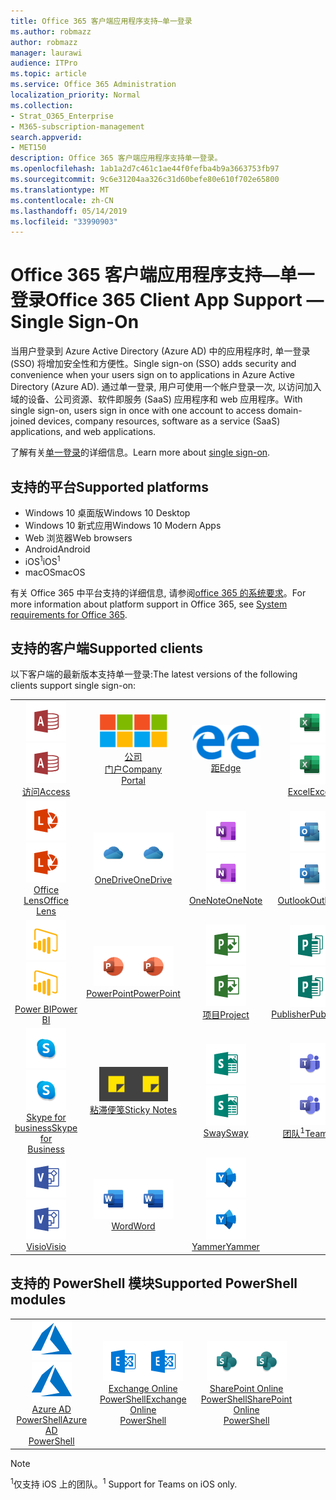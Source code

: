 ```yaml
---
title: Office 365 客户端应用程序支持—单一登录
ms.author: robmazz
author: robmazz
manager: laurawi
audience: ITPro
ms.topic: article
ms.service: Office 365 Administration
localization_priority: Normal
ms.collection:
- Strat_O365_Enterprise
- M365-subscription-management
search.appverid:
- MET150
description: Office 365 客户端应用程序支持单一登录。
ms.openlocfilehash: 1ab1a2d7c461c1ae44f0fefba4b9a3663753fb97
ms.sourcegitcommit: 9c6e31204aa326c31d60befe80e610f702e65800
ms.translationtype: MT
ms.contentlocale: zh-CN
ms.lasthandoff: 05/14/2019
ms.locfileid: "33990903"
---
```

# <a name="office-365-client-app-support--single-sign-on"></a><span data-ttu-id="95c45-103">Office 365 客户端应用程序支持—单一登录</span><span class="sxs-lookup"><span data-stu-id="95c45-103">Office 365 Client App Support — Single Sign-On</span></span>

<span data-ttu-id="95c45-104">当用户登录到 Azure Active Directory (Azure AD) 中的应用程序时, 单一登录 (SSO) 将增加安全性和方便性。</span><span class="sxs-lookup"><span data-stu-id="95c45-104">Single sign-on (SSO) adds security and convenience when your users sign on to applications in Azure Active Directory (Azure AD).</span></span> <span data-ttu-id="95c45-105">通过单一登录, 用户可使用一个帐户登录一次, 以访问加入域的设备、公司资源、软件即服务 (SaaS) 应用程序和 web 应用程序。</span><span class="sxs-lookup"><span data-stu-id="95c45-105">With single sign-on, users sign in once with one account to access domain-joined devices, company resources, software as a service (SaaS) applications, and web applications.</span></span>

<span data-ttu-id="95c45-106">了解有关[单一登录](https://docs.microsoft.com/azure/active-directory/manage-apps/what-is-single-sign-on)的详细信息。</span><span class="sxs-lookup"><span data-stu-id="95c45-106">Learn more about [single sign-on](https://docs.microsoft.com/azure/active-directory/manage-apps/what-is-single-sign-on).</span></span>

## <a name="supported-platforms"></a><span data-ttu-id="95c45-107">支持的平台</span><span class="sxs-lookup"><span data-stu-id="95c45-107">Supported platforms</span></span>

 - <span data-ttu-id="95c45-108">Windows 10 桌面版</span><span class="sxs-lookup"><span data-stu-id="95c45-108">Windows 10 Desktop</span></span>
 - <span data-ttu-id="95c45-109">Windows 10 新式应用</span><span class="sxs-lookup"><span data-stu-id="95c45-109">Windows 10 Modern Apps</span></span>
 - <span data-ttu-id="95c45-110">Web 浏览器</span><span class="sxs-lookup"><span data-stu-id="95c45-110">Web browsers</span></span>
 - <span data-ttu-id="95c45-111">Android</span><span class="sxs-lookup"><span data-stu-id="95c45-111">Android</span></span>
 - <span data-ttu-id="95c45-112">iOS<sup>1</sup></span><span class="sxs-lookup"><span data-stu-id="95c45-112">iOS<sup>1</sup></span></span>
 - <span data-ttu-id="95c45-113">macOS</span><span class="sxs-lookup"><span data-stu-id="95c45-113">macOS</span></span>

<span data-ttu-id="95c45-114">有关 Office 365 中平台支持的详细信息, 请参阅[office 365 的系统要求](https://products.office.com/office-system-requirements)。</span><span class="sxs-lookup"><span data-stu-id="95c45-114">For more information about platform support in Office 365, see [System requirements for Office 365](https://products.office.com/office-system-requirements).</span></span>

## <a name="supported-clients"></a><span data-ttu-id="95c45-115">支持的客户端</span><span class="sxs-lookup"><span data-stu-id="95c45-115">Supported clients</span></span>

<span data-ttu-id="95c45-116">以下客户端的最新版本支持单一登录:</span><span class="sxs-lookup"><span data-stu-id="95c45-116">The latest versions of the following clients support single sign-on:</span></span>

| | | | | | |
|:---:|:---:|:---:|:---:|:---:|:---:|
| <span data-ttu-id="95c45-117">![访问图标](media/o365-access-64x64.png)</span><span class="sxs-lookup"><span data-stu-id="95c45-117">![Access icon](media/o365-access-64x64.png)</span></span> <br> [<span data-ttu-id="95c45-118">访问</span><span class="sxs-lookup"><span data-stu-id="95c45-118">Access</span></span>](https://products.office.com/access) | <span data-ttu-id="95c45-119">![公司门户图标](media/o365-microsoft-64x64.png)</span><span class="sxs-lookup"><span data-stu-id="95c45-119">![Company portal icon](media/o365-microsoft-64x64.png)</span></span> <br> [<span data-ttu-id="95c45-120">公司<br>门户</span><span class="sxs-lookup"><span data-stu-id="95c45-120">Company <br> Portal </span></span>](https://docs.microsoft.com/intune-user-help/sign-in-to-the-company-portal) | <span data-ttu-id="95c45-121">![边缘图标](media/o365-edge-64x64.png)</span><span class="sxs-lookup"><span data-stu-id="95c45-121">![Edge icon](media/o365-edge-64x64.png)</span></span> <br> [<span data-ttu-id="95c45-122">距</span><span class="sxs-lookup"><span data-stu-id="95c45-122">Edge</span></span>](https://www.microsoft.com/windows/microsoft-edge) | <span data-ttu-id="95c45-123">![Excel 图标](media/o365-excel-64x64.png)</span><span class="sxs-lookup"><span data-stu-id="95c45-123">![Excel icon](media/o365-excel-64x64.png)</span></span> <br> [<span data-ttu-id="95c45-124">Excel</span><span class="sxs-lookup"><span data-stu-id="95c45-124">Excel</span></span>](https://products.office.com/excel) | <span data-ttu-id="95c45-125">![流图标](media/o365-flow-64x64.png)</span><span class="sxs-lookup"><span data-stu-id="95c45-125">![Flow icon](media/o365-flow-64x64.png)</span></span> <br> [<span data-ttu-id="95c45-126">Flow</span><span class="sxs-lookup"><span data-stu-id="95c45-126">Flow</span></span>](https://flow.microsoft.com) 
| <span data-ttu-id="95c45-127">![镜头图标](media/o365-lens-64x64.png)</span><span class="sxs-lookup"><span data-stu-id="95c45-127">![Lens icon](media/o365-lens-64x64.png)</span></span> <br> [<span data-ttu-id="95c45-128">Office Lens</span><span class="sxs-lookup"><span data-stu-id="95c45-128">Office Lens</span></span>](https://www.microsoft.com/p/office-lens/9wzdncrfj3t8?activetab=pivot%3Aoverviewtab) | <span data-ttu-id="95c45-129">![OneDrive for Business 图标](media/o365-OneDrive-64x64.png)</span><span class="sxs-lookup"><span data-stu-id="95c45-129">![OneDrive for Business icon](media/o365-OneDrive-64x64.png)</span></span> <br> [<span data-ttu-id="95c45-130">OneDrive</span><span class="sxs-lookup"><span data-stu-id="95c45-130">OneDrive</span></span>](https://products.office.com/onedrive-for-business/online-cloud-storage) |  <span data-ttu-id="95c45-131">![OneNote 图标](media/o365-OneNote-64x64.png)</span><span class="sxs-lookup"><span data-stu-id="95c45-131">![OneNote icon](media/o365-OneNote-64x64.png)</span></span> <br> [<span data-ttu-id="95c45-132">OneNote</span><span class="sxs-lookup"><span data-stu-id="95c45-132">OneNote</span></span>](https://products.office.com/onenote) | <span data-ttu-id="95c45-133">![Outlook 图标](media/o365-outlook-64x64.png)</span><span class="sxs-lookup"><span data-stu-id="95c45-133">![Outlook icon](media/o365-outlook-64x64.png)</span></span> <br> [<span data-ttu-id="95c45-134">Outlook</span><span class="sxs-lookup"><span data-stu-id="95c45-134">Outlook</span></span>](https://products.office.com/outlook) | <span data-ttu-id="95c45-135">![Planner 图标](media/o365-planner-64x64.png)</span><span class="sxs-lookup"><span data-stu-id="95c45-135">![Planner icon](media/o365-planner-64x64.png)</span></span> <br> [<span data-ttu-id="95c45-136">Planner</span><span class="sxs-lookup"><span data-stu-id="95c45-136">Planner</span></span>](https://products.office.com/business/task-management-software) 
| <span data-ttu-id="95c45-137">![PowerBI 图标](media/o365-powerbi-64x64.png)</span><span class="sxs-lookup"><span data-stu-id="95c45-137">![PowerBI icon](media/o365-powerbi-64x64.png)</span></span> <br> [<span data-ttu-id="95c45-138">Power BI</span><span class="sxs-lookup"><span data-stu-id="95c45-138">Power BI</span></span>](https://powerbi.microsoft.com)| <span data-ttu-id="95c45-139">![PowerPoint 图标](media/o365-powerpoint-64x64.png)</span><span class="sxs-lookup"><span data-stu-id="95c45-139">![PowerPoint icon](media/o365-powerpoint-64x64.png)</span></span> <br> [<span data-ttu-id="95c45-140">PowerPoint</span><span class="sxs-lookup"><span data-stu-id="95c45-140">PowerPoint</span></span>](https://products.office.com/powerpoint) | <span data-ttu-id="95c45-141">![项目图标](media/o365-project-64x64.png)</span><span class="sxs-lookup"><span data-stu-id="95c45-141">![Project icon](media/o365-project-64x64.png)</span></span> <br> [<span data-ttu-id="95c45-142">项目</span><span class="sxs-lookup"><span data-stu-id="95c45-142">Project</span></span>](https://products.office.com/project) | <span data-ttu-id="95c45-143">![Publisher 图标](media/o365-publisher-64x64.png)</span><span class="sxs-lookup"><span data-stu-id="95c45-143">![Publisher icon](media/o365-publisher-64x64.png)</span></span> <br> [<span data-ttu-id="95c45-144">Publisher</span><span class="sxs-lookup"><span data-stu-id="95c45-144">Publisher</span></span>](https://products.office.com/publisher) | <span data-ttu-id="95c45-145">![SharePoint 图标](media/o365-sharepoint-64x64.png)</span><span class="sxs-lookup"><span data-stu-id="95c45-145">![SharePoint icon](media/o365-sharepoint-64x64.png)</span></span> <br> [<span data-ttu-id="95c45-146">Sharepoint</span><span class="sxs-lookup"><span data-stu-id="95c45-146">Sharepoint</span></span>](https://products.office.com/sharepoint) 
| <span data-ttu-id="95c45-147">![Skype for Business 图标](media/o365-skypeforbusiness-64x64.png)</span><span class="sxs-lookup"><span data-stu-id="95c45-147">![Skype for Business icon](media/o365-skypeforbusiness-64x64.png)</span></span> <br> [<span data-ttu-id="95c45-148">Skype for <br> business</span><span class="sxs-lookup"><span data-stu-id="95c45-148">Skype for <br> Business</span></span>](https://www.skype.com/business/) | <span data-ttu-id="95c45-149">![粘滞便笺图标](media/o365-stickynotes-64x64.png)</span><span class="sxs-lookup"><span data-stu-id="95c45-149">![Sticky Notes icon](media/o365-stickynotes-64x64.png)</span></span> <br> [<span data-ttu-id="95c45-150">粘滞便笺</span><span class="sxs-lookup"><span data-stu-id="95c45-150">Sticky Notes</span></span>](https://www.microsoft.com/p/microsoft-sticky-notes/9nblggh4qghw) | <span data-ttu-id="95c45-151">![Sway 图标](media/o365-sway-64x64.png)</span><span class="sxs-lookup"><span data-stu-id="95c45-151">![Sway icon](media/o365-sway-64x64.png)</span></span> <br> [<span data-ttu-id="95c45-152">Sway</span><span class="sxs-lookup"><span data-stu-id="95c45-152">Sway</span></span>](https://sway.com) | <span data-ttu-id="95c45-153">![团队图标](media/o365-teams-64x64.png)</span><span class="sxs-lookup"><span data-stu-id="95c45-153">![Teams icon](media/o365-teams-64x64.png)</span></span> <br> [<span data-ttu-id="95c45-154">团队<sup>1</sup></span><span class="sxs-lookup"><span data-stu-id="95c45-154">Teams<sup>1</sup></span></span>](https://products.office.com/microsoft-teams/group-chat-software) | <span data-ttu-id="95c45-155">![待办情况图标](media/o365-todo-64x64.png)</span><span class="sxs-lookup"><span data-stu-id="95c45-155">![To-Do icon](media/o365-todo-64x64.png)</span></span> <br> [<span data-ttu-id="95c45-156">微软待办</span><span class="sxs-lookup"><span data-stu-id="95c45-156">To-Do</span></span>](https://todo.microsoft.com) 
| <span data-ttu-id="95c45-157">![Visio 图标](media/o365-visio-64x64.png)</span><span class="sxs-lookup"><span data-stu-id="95c45-157">![Visio icon](media/o365-visio-64x64.png)</span></span> <br> [<span data-ttu-id="95c45-158">Visio</span><span class="sxs-lookup"><span data-stu-id="95c45-158">Visio</span></span>](https://products.office.com/visio/flowchart-software) | <span data-ttu-id="95c45-159">![Word 图标](media/o365-word-64x64.png)</span><span class="sxs-lookup"><span data-stu-id="95c45-159">![Word icon](media/o365-word-64x64.png)</span></span> <br> [<span data-ttu-id="95c45-160">Word</span><span class="sxs-lookup"><span data-stu-id="95c45-160">Word</span></span>](https://products.office.com/word) | <span data-ttu-id="95c45-161">![Yammer 图标](media/o365-yammer-64x64.png)</span><span class="sxs-lookup"><span data-stu-id="95c45-161">![Yammer icon](media/o365-yammer-64x64.png)</span></span> <br> [<span data-ttu-id="95c45-162">Yammer</span><span class="sxs-lookup"><span data-stu-id="95c45-162">Yammer</span></span>](https://products.office.com/yammer/yammer-overview) |

## <a name="supported-powershell-modules"></a><span data-ttu-id="95c45-163">支持的 PowerShell 模块</span><span class="sxs-lookup"><span data-stu-id="95c45-163">Supported PowerShell modules</span></span>

| | | | | | |
|:---:|:---:|:---:|:---:|:---:|:---:|
| <span data-ttu-id="95c45-164">![Azure 图标](media/o365-azure-64x64.png)</span><span class="sxs-lookup"><span data-stu-id="95c45-164">![Azure icon](media/o365-azure-64x64.png)</span></span> <br> [<span data-ttu-id="95c45-165">Azure AD <br> PowerShell</span><span class="sxs-lookup"><span data-stu-id="95c45-165">Azure AD <br> PowerShell</span></span>](https://docs.microsoft.com/powershell/azure/active-directory/overview?view=azureadps-2.0) | <span data-ttu-id="95c45-166">![Exchange 图标](media/o365-exchange-64x64.png)</span><span class="sxs-lookup"><span data-stu-id="95c45-166">![Exchange icon](media/o365-exchange-64x64.png)</span></span> <br> [<span data-ttu-id="95c45-167">Exchange Online <br> PowerShell</span><span class="sxs-lookup"><span data-stu-id="95c45-167">Exchange Online <br> PowerShell</span></span>](https://docs.microsoft.com/powershell/exchange/exchange-online/exchange-online-powershell?view=exchange-ps) | <span data-ttu-id="95c45-168">![SharePoint 图标](media/o365-sharepoint-64x64.png)</span><span class="sxs-lookup"><span data-stu-id="95c45-168">![SharePoint icon](media/o365-sharepoint-64x64.png)</span></span> <br> [<span data-ttu-id="95c45-169">SharePoint Online <br> PowerShell</span><span class="sxs-lookup"><span data-stu-id="95c45-169">SharePoint Online <br> PowerShell</span></span>](https://docs.microsoft.com/sharepoint/manage-team-and-communication-sites-in-powershell)

> [!NOTE]
> <span data-ttu-id="95c45-170"><sup>1</sup>仅支持 iOS 上的团队。</span><span class="sxs-lookup"><span data-stu-id="95c45-170"><sup>1</sup> Support for Teams on iOS only.</span></span> <br>